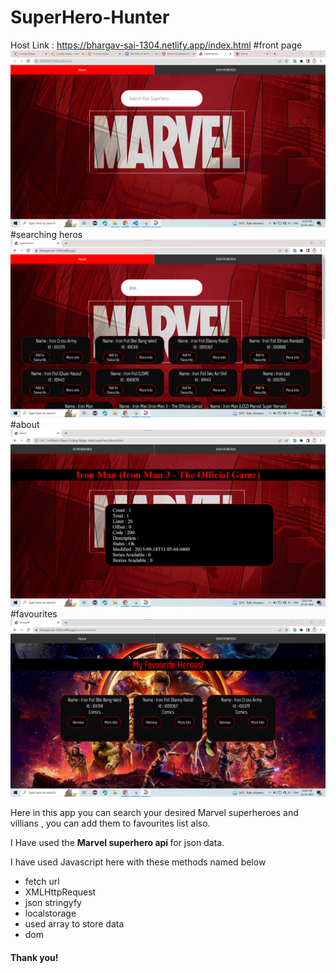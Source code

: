 ﻿# SuperHero-Hunter
Host Link : 
https://bhargav-sai-1304.netlify.app/index.html
#front page
![Screenshot (9146)](https://github.com/BhargavSaiAkula/superheroH/blob/main/screenshot/122.png)
#searching heros
![Screenshot (9146)](https://github.com/BhargavSaiAkula/superheroH/blob/main/screenshot/123.png)
#about
![Screenshot (9146)](https://github.com/BhargavSaiAkula/superheroH/blob/main/screenshot/124.png)
#favourites
![Screenshot (9146)](https://github.com/BhargavSaiAkula/superheroH/blob/main/screenshot/125.png)


Here in this app you can search your desired Marvel superheroes and villians , you can add them to favourites list also.

I Have used the <b> Marvel superhero api </b>for json data.

I have used Javascript here with these methods named below
* fetch url
* XMLHttpRequest
* json stringyfy
* localstorage
* used array to store data
* dom

#### Thank you!
